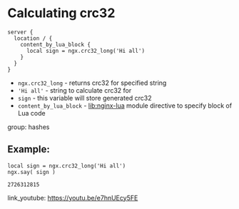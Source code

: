 # Calculating crc32

```nginx
server {
  location / {
    content_by_lua_block {
      local sign = ngx.crc32_long('Hi all')
    }
  }
}
```

- `ngx.crc32_long` - returns crc32 for specified string
- `'Hi all'` - string to calculate crc32 for
- `sign` - this variable will store generated crc32
- `content_by_lua_block` - [lib:nginx-lua](/nginx-lua/how-to-install-nginx-lua-module-in-ubuntu-ubuntuversion) module directive to specify block of Lua code

group: hashes

## Example: 
```nginx
local sign = ngx.crc32_long('Hi all')
ngx.say( sign )
```
```
2726312815

```

link_youtube: https://youtu.be/e7hnUEcy5FE
